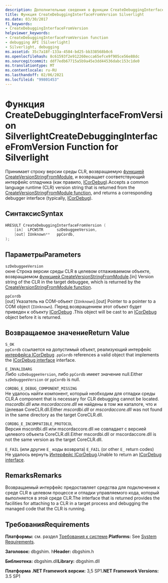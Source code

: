 ```yaml
---
description: Дополнительные сведения о функции CreateDebuggingInterfaceFromVersion для Silverlight
title: Функция CreateDebuggingInterfaceFromVersion Silverlight
ms.date: 03/30/2017
f1_keywords:
- CreateDebuggingInterfaceFromVersion
helpviewer_keywords:
- CreateDebuggingInterfaceFromVersion function
- debugging API [Silverlight]
- Silverlight, debugging
ms.assetid: 35c7a18f-133a-4584-bd25-bb338568b0c6
ms.openlocfilehash: 8c61593f2e912260ecca65efce9f905ce56e88dc
ms.sourcegitcommit: ddf7edb67715a5b9a45e3dd44536dabc153c1de0
ms.translationtype: MT
ms.contentlocale: ru-RU
ms.lasthandoff: 02/06/2021
ms.locfileid: "99801453"
---
```

# <a name="createdebugginginterfacefromversion-function-for-silverlight"></a><span data-ttu-id="dff12-103">Функция CreateDebuggingInterfaceFromVersion Silverlight</span><span class="sxs-lookup"><span data-stu-id="dff12-103">CreateDebuggingInterfaceFromVersion Function for Silverlight</span></span>

<span data-ttu-id="dff12-104">Принимает строку версии среды CLR, возвращаемую [функцией CreateVersionStringFromModule](createversionstringfrommodule-function.md), и возвращает соответствующий интерфейс отладчика (как правило, [ICorDebug](icordebug-interface.md)).</span><span class="sxs-lookup"><span data-stu-id="dff12-104">Accepts a common language runtime (CLR) version string that is returned from the [CreateVersionStringFromModule function](createversionstringfrommodule-function.md), and returns a corresponding debugger interface (typically, [ICorDebug](icordebug-interface.md)).</span></span>  
  
## <a name="syntax"></a><span data-ttu-id="dff12-105">Синтаксис</span><span class="sxs-lookup"><span data-stu-id="dff12-105">Syntax</span></span>  
  
```cpp  
HRESULT CreateDebuggingInterfaceFromVersion (  
    [in]  LPCWSTR      szDebuggeeVersion,  
    [out] IUnknown**   ppCordb,  
);  
```  
  
## <a name="parameters"></a><span data-ttu-id="dff12-106">Параметры</span><span class="sxs-lookup"><span data-stu-id="dff12-106">Parameters</span></span>  

 `szDebuggeeVersion`\
 <span data-ttu-id="dff12-107">окне Строка версии среды CLR в целевом отлаживаемом объекте, возвращаемом [функцией CreateVersionStringFromModule](createversionstringfrommodule-function.md).</span><span class="sxs-lookup"><span data-stu-id="dff12-107">[in] Version string of the CLR in the target debuggee, which is returned by the [CreateVersionStringFromModule function](createversionstringfrommodule-function.md).</span></span>  
  
 `ppCordb`\
 <span data-ttu-id="dff12-108">[out] Указатель на COM-объект (`IUnknown`).</span><span class="sxs-lookup"><span data-stu-id="dff12-108">[out] Pointer to a pointer to a COM object (`IUnknown`).</span></span> <span data-ttu-id="dff12-109">Перед возвращением этот объект будет приведен к объекту [ICorDebug](icordebug-interface.md) .</span><span class="sxs-lookup"><span data-stu-id="dff12-109">This object will be cast to an [ICorDebug](icordebug-interface.md) object before it is returned.</span></span>  
  
## <a name="return-value"></a><span data-ttu-id="dff12-110">Возвращаемое значение</span><span class="sxs-lookup"><span data-stu-id="dff12-110">Return Value</span></span>

 `S_OK`\
 <span data-ttu-id="dff12-111">`ppCordb` ссылается на допустимый объект, реализующий интерфейс [интерфейса ICorDebug](icordebug-interface.md) .</span><span class="sxs-lookup"><span data-stu-id="dff12-111">`ppCordb` references a valid object that implements the [ICorDebug interface](icordebug-interface.md) interface.</span></span>  
  
 `E_INVALIDARG`\
 <span data-ttu-id="dff12-112">Либо `szDebuggeeVersion`, либо `ppCordb` имеет значение null.</span><span class="sxs-lookup"><span data-stu-id="dff12-112">Either `szDebuggeeVersion` or `ppCordb` is null.</span></span>  
  
 `CORDBG_E_DEBUG_COMPONENT_MISSING`\
 <span data-ttu-id="dff12-113">Не удалось найти компонент, который необходим для отладки среды CLR.</span><span class="sxs-lookup"><span data-stu-id="dff12-113">A component that is necessary for CLR debugging cannot be located.</span></span> <span data-ttu-id="dff12-114">_mscordbi.dll_ или _mscordaccore.dll_ не найдены в том же каталоге, что и Целевая CoreCLR.dll.</span><span class="sxs-lookup"><span data-stu-id="dff12-114">Either _mscordbi.dll_ or _mscordaccore.dll_ was not found in the same directory as the target CoreCLR.dll.</span></span>  
  
 `CORDBG_E_INCOMPATIBLE_PROTOCOL`\
 <span data-ttu-id="dff12-115">Версия mscordbi.dll или mscordaccore.dll не совпадает с версией целевого объекта CoreCLR.dll.</span><span class="sxs-lookup"><span data-stu-id="dff12-115">Either mscordbi.dll or mscordaccore.dll is not the same version as the target CoreCLR.dll.</span></span>  
  
 <span data-ttu-id="dff12-116">`E_FAIL` (или другие `E_` коды возврата) </span><span class="sxs-lookup"><span data-stu-id="dff12-116">`E_FAIL` (or other `E_` return codes)</span></span>\
 <span data-ttu-id="dff12-117">Не удалось вернуть [Интерфейс ICorDebug](icordebug-interface.md).</span><span class="sxs-lookup"><span data-stu-id="dff12-117">Unable to return an [ICorDebug interface](icordebug-interface.md).</span></span>  
  
## <a name="remarks"></a><span data-ttu-id="dff12-118">Remarks</span><span class="sxs-lookup"><span data-stu-id="dff12-118">Remarks</span></span>

 <span data-ttu-id="dff12-119">Возвращаемый интерфейс предоставляет средства для подключения к среде CLR в целевом процессе и отладки управляемого кода, который выполняется в этой среде CLR.</span><span class="sxs-lookup"><span data-stu-id="dff12-119">The interface that is returned provides the facilities for attaching to a CLR in a target process and debugging the managed code that the CLR is running.</span></span>  
  
## <a name="requirements"></a><span data-ttu-id="dff12-120">Требования</span><span class="sxs-lookup"><span data-stu-id="dff12-120">Requirements</span></span>

 <span data-ttu-id="dff12-121">**Платформы:** см. раздел [Требования к системе](../../get-started/system-requirements.md).</span><span class="sxs-lookup"><span data-stu-id="dff12-121">**Platforms:** See [System Requirements](../../get-started/system-requirements.md).</span></span>  
  
 <span data-ttu-id="dff12-122">**Заголовок:** dbgshim. h</span><span class="sxs-lookup"><span data-stu-id="dff12-122">**Header:** dbgshim.h</span></span>  
  
 <span data-ttu-id="dff12-123">**Библиотека:** dbgshim.dll</span><span class="sxs-lookup"><span data-stu-id="dff12-123">**Library:** dbgshim.dll</span></span>  
  
 <span data-ttu-id="dff12-124">**Платформа .NET Framework версии:** 3,5 SP1</span><span class="sxs-lookup"><span data-stu-id="dff12-124">**.NET Framework Versions:** 3.5 SP1</span></span>
